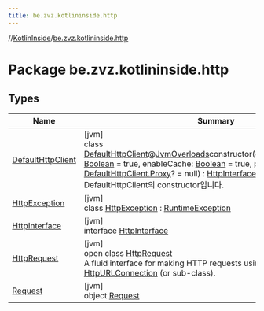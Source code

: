 ```yaml
---
title: be.zvz.kotlininside.http
---
```

//[KotlinInside](../../index.html)/[be.zvz.kotlininside.http](index.html)



# Package be.zvz.kotlininside.http



## Types


| Name | Summary |
|---|---|
| [DefaultHttpClient](-default-http-client/index.html) | [jvm]<br>class [DefaultHttpClient](-default-http-client/index.html)@[JvmOverloads](https://kotlinlang.org/api/latest/jvm/stdlib/kotlin.jvm/-jvm-overloads/index.html)constructor(enableGzipCompression: [Boolean](https://kotlinlang.org/api/latest/jvm/stdlib/kotlin/-boolean/index.html) = true, enableCache: [Boolean](https://kotlinlang.org/api/latest/jvm/stdlib/kotlin/-boolean/index.html) = true, proxy: [DefaultHttpClient.Proxy](-default-http-client/-proxy/index.html)? = null) : [HttpInterface](-http-interface/index.html)<br>DefaultHttpClient의 constructor입니다. |
| [HttpException](-http-exception/index.html) | [jvm]<br>class [HttpException](-http-exception/index.html) : [RuntimeException](https://docs.oracle.com/javase/7/docs/api/java/lang/RuntimeException.html) |
| [HttpInterface](-http-interface/index.html) | [jvm]<br>interface [HttpInterface](-http-interface/index.html) |
| [HttpRequest](-http-request/index.html) | [jvm]<br>open class [HttpRequest](-http-request/index.html)<br>A fluid interface for making HTTP requests using an underlying [HttpURLConnection](https://docs.oracle.com/javase/7/docs/api/java/net/HttpURLConnection.html) (or sub-class). |
| [Request](-request/index.html) | [jvm]<br>object [Request](-request/index.html) |

